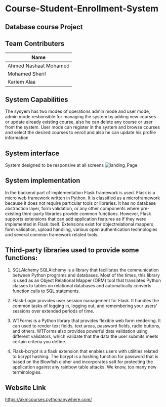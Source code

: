 # Course-Student-Enrollment-System

## Database course Project

## Team Contributers

|Name                 | 
|---------------------|
|Ahmed Nashaat Mohamed|    
|Mohamed Sherif       |  
|Kariem Alaa          |   

## System Capabilities
The sysyem has two modes of operations admin mode and user mode, admin mode resbonsible for managing the system
by adding new courses or update already existing course, also he can delete any course or user from the system.
User mode can register in the system and browse courses and select the desired courses to enroll and also he can update his profile information

## System interface 
System designed to be responsive at all screens
![landing_Page](https://user-images.githubusercontent.com/65959637/236645226-e6610dca-146d-4147-940a-0cf653b25374.png)




## System implementation 
In the backend part of implementation Flask framework is used.
Flask is a micro web framework written in Python. It is
classified as a microframework because it does not require
particular tools or libraries. It has no database abstraction layer,
form validation, or any other components where pre-existing
third-party libraries provide common functions. However, Flask
supports extensions that can add application features as if they
were implemented in Flask itself. Extensions exist for objectrelational mappers, form validation, upload handling, various
open authentication technologies and several common
framework related tools.

## Third-party libraries used to provide some functions:
1. SQLAlchemy
SQLAlchemy is a library that facilitates the communication
between Python programs and databases. Most of the times,
this library is used as an Object Relational Mapper (ORM)
tool that translates Python classes to tables on relational
databases and automatically converts function calls to SQL
statements.
2. Flask-Login
 provides user session management for Flask. It
handles the common tasks of logging in, logging out, and
remembering your users' sessions over extended periods of
time.

3. WTForms
 is a Python library that provides flexible web
form rendering. It can used to render text fields, text areas,
password fields, radio buttons, and others. WTForms also
provides powerful data validation using different
validators, which validate that the data the user submits
meets certain criteria you define.
4. Flask-bcrypt
 is a flask extension that enables users with
utilities related to bcrypt hashing. The bcrypt is a hashing
function for password that is based on the Blowfish cipher
and incorporates salt for protecting the application against
any rainbow table attacks. We know, too many new
terminologies.

## Website Link
https://akmcourses.pythonanywhere.com/
